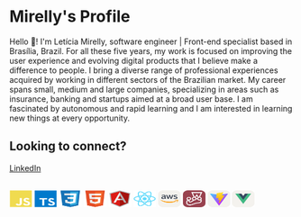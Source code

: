 # Mirelly's Profile

Hello 👋! I'm Letícia Mirelly, software engineer | Front-end specialist based in Brasília, Brazil. For all these five years, my work is focused on improving the user experience and evolving digital products that I believe make a difference to people. I bring a diverse range of professional experiences acquired by working in different sectors of the Brazilian market. My career spans small, medium and large companies, specializing in areas such as insurance, banking and startups aimed at a broad user base. I am fascinated by autonomous and rapid learning and I am interested in learning new things at every opportunity.

## Looking to connect?

[LinkedIn](https://www.linkedin.com/in/leticiamirelly/)

<div style="display: inline_block">
 <br/>
  <img align="center" alt="icon-Js" height="30" width="40" src="https://raw.githubusercontent.com/devicons/devicon/master/icons/javascript/javascript-plain.svg">
  <img align="center" alt="icon-Ts" height="30" width="40" src="https://raw.githubusercontent.com/devicons/devicon/master/icons/typescript/typescript-plain.svg">
  <img align="center" alt="icon-CSS" height="30" width="40" src="https://raw.githubusercontent.com/devicons/devicon/master/icons/css3/css3-original.svg">
  <img align="center" alt="icon-HTML" height="30" width="40" src="https://raw.githubusercontent.com/devicons/devicon/master/icons/html5/html5-original.svg">
  <img align="center" alt="icon-nodejs" height="30" width="40" src="https://raw.githubusercontent.com/devicons/devicon/master/icons/angularjs/angularjs-original.svg">
  <img align="center" alt="icon-React" height="30" width="40" src="https://raw.githubusercontent.com/devicons/devicon/master/icons/react/react-original.svg">
  <img align="center" alt="icon-AWS" height="30" width="40" src="https://github.com/tandpfun/skill-icons/blob/main/icons/AWS-Light.svg">
  <img align="center" alt="icon-Jest" height="30" width="40" src="https://github.com/tandpfun/skill-icons/blob/main/icons/Jest.svg">
  <img align="center" alt="icon-Vite" height="30" width="40" src="https://github.com/tandpfun/skill-icons/blob/main/icons/Vite-Light.svg">
   <img align="center" alt="icon-Vuejs" height="30" width="40" src="https://github.com/tandpfun/skill-icons/blob/main/icons/VueJS-Light.svg">

</div>
<br/>

















